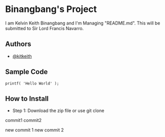 # Binangbang's Project
I am Kelvin Keith Binangbang and I'm Managing "README.md". This will be submitted to Sir Lord Francis Navarro.
## Authors
- [@kitkeith](https://github.com/kitkeith)
## Sample Code
`printf( 'Hello World' );`
## How to Install
- Step 1: Download the zip file or use git clone

commit1
commit2

new commit 1
new commit 2

